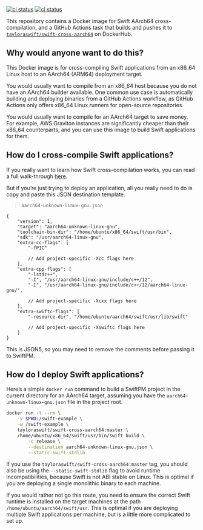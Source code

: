 [![ci status](https://github.com/tayloraswift/swift-cross-aarch64/actions/workflows/Test.yml/badge.svg)](https://github.com/tayloraswift/swift-cross-aarch64/actions/workflows/Test.yml)
[![ci status](https://github.com/tayloraswift/swift-cross-aarch64/actions/workflows/Deploy.yml/badge.svg)](https://github.com/tayloraswift/swift-cross-aarch64/actions/workflows/Deploy.yml)


This repository contains a Docker image for Swift AArch64 cross-compilation, and a GitHub Actions task that builds and pushes it to [`tayloraswift/swift-cross-aarch64`](https://hub.docker.com/r/tayloraswift/swift-cross-aarch64/tags) on DockerHub.


## Why would anyone want to do this?

This Docker image is for cross-compiling Swift applications from an x86_64 Linux host to an AArch64 (ARM64) deployment target.

You would usually want to compile from an x86_64 host because you do not have an AArch64 builder available. One common use case is automatically building and deploying binaries from a GitHub Actions workflow, as GitHub Actions only offers x86_64 Linux runners for open-source repositories.

You would usually want to compile for an AArch64 target to save money. For example, AWS Graviton instances are significantly cheaper than their x86_64 counterparts, and you can use this image to build Swift applications for them.


## How do I cross-compile Swift applications?

If you really want to learn how Swift cross-compilation works, you can read a full walk-through [here](https://swiftinit.org/articles/cross-compiling-x86_64-linux-to-aarch64-linux).

But if you’re just trying to deploy an application, all you really need to do is copy and paste this JSON destination template.

> `aarch64-unknown-linux-gnu.json`
```json5
{
    "version": 1,
    "target": "aarch64-unknown-linux-gnu",
    "toolchain-bin-dir": "/home/ubuntu/x86_64/swift/usr/bin",
    "sdk": "/usr/aarch64-linux-gnu",
    "extra-cc-flags": [
        "-fPIC"

        // Add project-specific -Xcc flags here
    ],
    "extra-cpp-flags": [
        "-lstdc++",
        "-I", "/usr/aarch64-linux-gnu/include/c++/12",
        "-I", "/usr/aarch64-linux-gnu/include/c++/12/aarch64-linux-gnu/",

        // Add project-specific -Xcxx flags here
    ],
    "extra-swiftc-flags": [
        "-resource-dir", "/home/ubuntu/aarch64/swift/usr/lib/swift"

        // Add project-specific -Xswiftc flags here
    ]
}
```

This is JSON5, so you may need to remove the comments before passing it to SwiftPM.


## How do I deploy Swift applications?

Here’s a simple `docker run` command to build a SwiftPM project in the current directory for an AArch64 target, assuming you have the `aarch64-unknown-linux-gnu.json` file in the project root.

```bash
docker run -t --rm \
    -v $PWD:/swift-example \
    -w /swift-example \
    tayloraswift/swift-cross-aarch64:master \
    /home/ubuntu/x86_64/swift/usr/bin/swift build \
        -c release \
        --destination aarch64-unknown-linux-gnu.json \
        --static-swift-stdlib
```

If you use the `tayloraswift/swift-cross-aarch64:master` tag, you should also be using the `--static-swift-stdlib` flag to avoid runtime incompatibilities, because Swift is not ABI stable on Linux. This is optimal if you are deploying a single monolithic binary to each machine.

If you would rather not go this route, you need to ensure the correct Swift runtime is installed on the target machines at the path `/home/ubuntu/aarch64/swift/usr`. This is optimal if you are deploying multiple Swift applications per machine, but is a little more complicated to set up.
